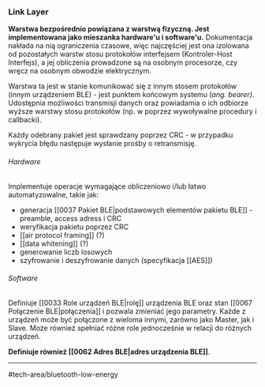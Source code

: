 ### Link Layer
**Warstwa bezpośrednio powiązana z warstwą fizyczną. Jest implementowana jako mieszanka hardware'u i software'u.** Dokumentacja nakłada na nią ograniczenia czasowe, więc najczęściej jest ona izolowana od pozostałych warstw stosu protokołów interfejsem (Kontroler-Host Interfejs), a jej obliczenia prowadzone są na osobnym procesorze, czy wręcz na osobnym obwodzie elektrycznym.

Warstwa ta jest w stanie komunikować się z innym stosem protokołów (innym urządzeniem BLE) - jest punktem końcowym systemu (*ang. bearer)*. Udostępnia możliwości transmisji danych oraz powiadamia o ich odbiorze wyższe warstwy stosu protokołów (np. w poprzez wywoływalne procedury i callbacki).

Każdy odebrany pakiet jest sprawdzany poprzez CRC - w przypadku wykrycia błędu następuje wysłanie prośby o retransmisję. 

###### Hardware
Implementuje operacje wymagające obliczeniowo i/lub łatwo automatyzowalne, takie jak:
- generacja [[0037 Pakiet BLE|podstawowych elementów pakietu BLE]] - preamble, access adress i CRC 
- weryfikacja pakietu poprzez CRC
- [[air protocol framing]] (?)
- [[data whitening]] (?)
- generowanie liczb losowych
- szyfrowanie i deszyfrowanie danych (specyfikacja [[AES]])

###### Software
Definiuje [[0033 Role urządzeń BLE|rolę]] urządzenia BLE oraz stan [[0067 Połączenie BLE|połączenia]] i pozwala zmieniać jego parametry. Każde z urządzeń może być połączone z wieloma innymi, zarówno jako Master, jak i Slave. Może również spełniać różne role jednocześnie w relacji do różnych urządzeń.

**Definiuje również [[0062 Adres BLE|adres urządzenia BLE]]**.

---
#tech-area/bluetooth-low-energy 

